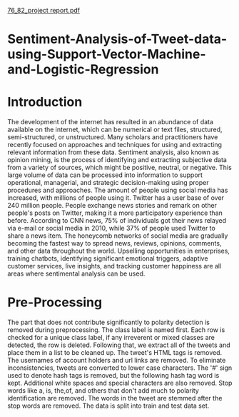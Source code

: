 [76_82_project report.pdf](https://github.com/gagangiri05/Sentiment-Analysis-of-Tweet-data-using-Support-Vector-Machine-and-Logistic-Regression/files/7791562/76_82_project.report.pdf)
# Sentiment-Analysis-of-Tweet-data-using-Support-Vector-Machine-and-Logistic-Regression

# Introduction
The development of the internet has resulted in an abundance of data available on the internet, which can be numerical or text files, structured, semi-structured, or unstructured. Many scholars and practitioners have recently focused on approaches and techniques for using and extracting relevant information from these data. Sentiment analysis, also known as opinion mining, is the process of identifying and extracting subjective data from a variety of sources, which might be positive, neutral, or negative. This large volume of data can be processed into information to support operational, managerial, and strategic decision-making using proper procedures and approaches. The amount of people using social media has increased, with millions of people using it. Twitter has a user base of over 240 million people. People exchange news stories and remark on other people's posts on Twitter, making it a more participatory experience than before. According to CNN news, 75% of individuals got their news relayed via e-mail or social media in 2010, while 37% of people used Twitter to share a news item. The honeycomb networks of social media are gradually becoming the fastest way to spread news, reviews, opinions, comments, and other data throughout the world. Upselling opportunities in enterprises, training chatbots, identifying significant emotional triggers, adaptive customer services, live insights, and tracking customer happiness are all areas where sentimental analysis can be used.


# Pre-Processing
The part that does not contribute significantly to polarity detection is removed during preprocessing. The class label is named first. Each row is checked for a unique class label, if any irreverent or mixed classes are detected, the row is deleted. Following that, we extract all of the tweets and place them in a list to be cleaned up. The tweet's HTML tags is removed. The usernames of account holders and url links are removed. To eliminate inconsistencies, tweets are converted to lower case characters. The '#' sign used to denote hash tags is removed, but the following hash tag word is kept. Additional white spaces and special characters are also removed. Stop words like a, is, the,of, and others that don't add much to polarity identification are removed. The words in the tweet are stemmed after the stop words are removed. The data is split into train and test data set.
